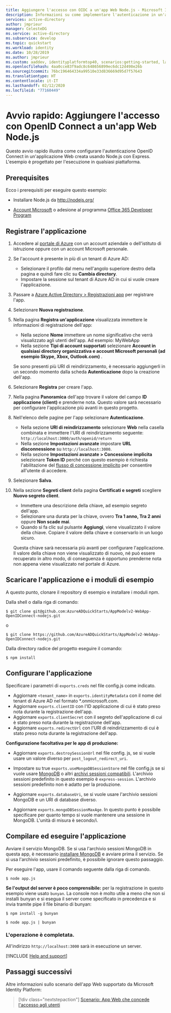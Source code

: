 ```yaml
---
title: Aggiungere l'accesso con OIDC a un'app Web Node.js - Microsoft Identity Platform | Azure
description: Informazioni su come implementare l'autenticazione in un'applicazione Web Node.js con OpenID Connect.
services: active-directory
author: jmprieur
manager: CelesteDG
ms.service: active-directory
ms.subservice: develop
ms.topic: quickstart
ms.workload: identity
ms.date: 10/28/2019
ms.author: jmprieur
ms.custom: aaddev, identityplatformtop40, scenarios:getting-started, languages:ASP.NET
ms.openlocfilehash: 4aa0cce83f9adc8c648656899ec6dc12d498e26b
ms.sourcegitcommit: 76bc196464334a99510e33d836669d95d7f57643
ms.translationtype: HT
ms.contentlocale: it-IT
ms.lasthandoff: 02/12/2020
ms.locfileid: "77160449"
---
```

# <a name="quickstart-add-sign-in-using-openid-connect-to-a-nodejs-web-app"></a>Avvio rapido: Aggiungere l'accesso con OpenID Connect a un'app Web Node.js

Questo avvio rapido illustra come configurare l'autenticazione OpenID Connect in un'applicazione Web creata usando Node.js con Express. L'esempio è progettato per l'esecuzione in qualsiasi piattaforma.

## <a name="prerequisites"></a>Prerequisites

Ecco i prerequisiti per eseguire questo esempio:

* Installare Node.js da http://nodejs.org/

* [Account Microsoft](https://www.outlook.com) o adesione al programma [Office 365 Developer Program](/office/developer-program/office-365-developer-program)

## <a name="register-your-application"></a>Registrare l'applicazione 
1. Accedere al [portale di Azure](https://portal.azure.com/) con un account aziendale o dell'istituto di istruzione oppure con un account Microsoft personale.
1. Se l'account è presente in più di un tenant di Azure AD:
    - Selezionare il profilo dal menu nell'angolo superiore destro della pagina e quindi fare clic su **Cambia directory**.
    - Impostare la sessione sul tenant di Azure AD in cui si vuole creare l'applicazione.

1. Passare a [Azure Active Directory > Registrazioni app](https://go.microsoft.com/fwlink/?linkid=2083908) per registrare l'app.

1. Selezionare **Nuova registrazione**.

1. Nella pagina **Registra un'applicazione** visualizzata immettere le informazioni di registrazione dell'app:
    - Nella sezione **Nome** immettere un nome significativo che verrà visualizzato agli utenti dell'app. Ad esempio: MyWebApp
    - Nella sezione **Tipi di account supportati** selezionare **Account in qualsiasi directory organizzativa e account Microsoft personali (ad esempio Skype, Xbox, Outlook.com)** .

    Se sono presenti più URI di reindirizzamento, è necessario aggiungerli in un secondo momento dalla scheda **Autenticazione** dopo la creazione dell'app.

1. Selezionare **Registra** per creare l'app.

1. Nella pagina **Panoramica**  dell'app trovare il valore del campo **ID applicazione (client)** e prenderne nota. Questo valore sarà necessario per configurare l'applicazione più avanti in questo progetto.

1. Nell'elenco delle pagine per l'app selezionare **Autenticazione**.
    - Nella sezione **URI di reindirizzamento** selezionare **Web** nella casella combinata e immettere l'URI di reindirizzamento seguente: `http://localhost:3000/auth/openid/return`
    - Nella sezione **Impostazioni avanzate** impostare **URL disconnessione** su `http://localhost:3000`.
    - Nella sezione **Impostazioni avanzate > Concessione implicita** selezionare **Token ID** perché con questo esempio è richiesta l'abilitazione del [flusso di concessione implicito](https://docs.microsoft.com/azure/active-directory/develop/v2-oauth2-implicit-grant-flow) per consentire all'utente di accedere.

1. Selezionare **Salva**.

1. Nella sezione **Segreti client** della pagina **Certificati e segreti** scegliere **Nuovo segreto client**.
    - Immettere una descrizione della chiave, ad esempio segreto dell'app.
    - Selezionare una durata per la chiave, ovvero **Tra 1 anno, Tra 2 anni** oppure **Non scade mai**.
    - Quando si fa clic sul pulsante **Aggiungi**, viene visualizzato il valore della chiave. Copiare il valore della chiave e conservarlo in un luogo sicuro.

    Questa chiave sarà necessaria più avanti per configurare l'applicazione. Il valore della chiave non viene visualizzato di nuovo, né può essere recuperato in altro modo, di conseguenza è opportuno prenderne nota non appena viene visualizzato nel portale di Azure.

## <a name="download-the-sample-application-and-modules"></a>Scaricare l'applicazione e i moduli di esempio

A questo punto, clonare il repository di esempio e installare i moduli npm.

Dalla shell o dalla riga di comando:

`$ git clone git@github.com:AzureADQuickStarts/AppModelv2-WebApp-OpenIDConnect-nodejs.git`

o

`$ git clone https://github.com/AzureADQuickStarts/AppModelv2-WebApp-OpenIDConnect-nodejs.git`

Dalla directory radice del progetto eseguire il comando:

`$ npm install`  

## <a name="configure-the-application"></a>Configurare l'applicazione

Specificare i parametri di `exports.creds` nel file config.js come indicato.

* Aggiornare `<tenant_name>` in `exports.identityMetadata` con il nome del tenant di Azure AD nel formato \*.onmicrosoft.com.
* Aggiornare `exports.clientID` con l'ID applicazione di cui è stato preso nota durante la registrazione dell'app.
* Aggiornare `exports.clientSecret` con il segreto dell'applicazione di cui è stato preso nota durante la registrazione dell'app.
* Aggiornare `exports.redirectUrl` con l'URI di reindirizzamento di cui è stato preso nota durante la registrazione dell'app.

**Configurazione facoltativa per le app di produzione:**

* Aggiornare `exports.destroySessionUrl` nel file config. js, se si vuole usare un valore diverso per `post_logout_redirect_uri`.

* Impostare su true `exports.useMongoDBSessionStore` nel file config.js se si vuole usare [MongoDB](https://www.mongodb.com) o altri [archivi sessioni compatibili](https://github.com/expressjs/session#compatible-session-stores).
L'archivio sessioni predefinito in questo esempio è `express-session`. L'archivio sessioni predefinito non è adatto per la produzione.

* Aggiornare `exports.databaseUri`, se si vuole usare l'archivio sessioni MongoDB e un URI di database diverso.

* Aggiornare `exports.mongoDBSessionMaxAge`. In questo punto è possibile specificare per quanto tempo si vuole mantenere una sessione in MongoDB. L'unità di misura è secondo/i.

## <a name="build-and-run-the-application"></a>Compilare ed eseguire l'applicazione

Avviare il servizio MongoDB. Se si usa l'archivio sessioni MongoDB in questa app, è necessario [installare MongoDB](http://www.mongodb.org/) e avviare prima il servizio. Se si usa l'archivio sessioni predefinito, è possibile ignorare questo passaggio.

Per eseguire l'app, usare il comando seguente dalla riga di comando.

```
$ node app.js
```

**Se l'output del server è poco comprensibile:** per la registrazione in questo esempio viene usato `bunyan`. La console non è molto utile a meno che non si installi bunyan e si esegua il server come specificato in precedenza e si invia tramite pipe il file binario di bunyan:

```
$ npm install -g bunyan

$ node app.js | bunyan
```

### <a name="youre-done"></a>L'operazione è completata.

All'indirizzo `http://localhost:3000` sarà in esecuzione un server.

[!INCLUDE [Help and support](../../../includes/active-directory-develop-help-support-include.md)]

## <a name="next-steps"></a>Passaggi successivi
Altre informazioni sullo scenario dell'app Web supportato da Microsoft Identity Platform:
> [!div class="nextstepaction"]
> [Scenario: App Web che concede l'accesso agli utenti](scenario-web-app-sign-user-overview.md)

